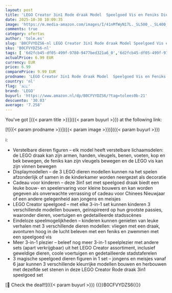 ```yaml
---
layout: post
title: 'LEGO Creator 3in1 Rode draak Model  Speelgoed Vis en Feniks Dieren Figuren Bouwpakket voor Kinderen  Cadeau voor Meisjes en Jongens vanaf 6 jaar  Creatieve Hobby 31145'
date: 2025-10-30 10:09:35
image: 'https://m.media-amazon.com/images/I/41nMfWyN17L._SL500_._SL400_.jpg'
comments: true
category: ofertas
author: 'tole.es'
slug: 'B0CFVYDZS6-nl LEGO Creator 3in1 Rode draak Model Speelgoed Vis en Feniks...'
sku: 'B0CFVYDZS6-nl'
tags: [ '6d2fcb45-df05-499f-9780-9477bed321a6_0','6d2fcb45-df05-499f-9780-9477bed321a6_501','Arborist Merchandising Root','Bouw- & constructiespeelgoed','Bouwspeelgoedfiguren','Educatief speelgoed','Montessori','Self Service','Special Features Stores','Speelgoed & spellen','lego','🇳🇱', ]
actualPrice: 6.99 EUR
currency: EUR
price: 6.99
comparePrice: 9.99 EUR
prodname: 'LEGO Creator 3in1 Rode draak Model  Speelgoed Vis en Feniks Dieren Figuren Bouwpakket voor Kinderen  Cadeau voor Meisjes en Jongens vanaf 6 jaar  Creatieve Hobby 31145'
country: 'nl'
flag: '🇳🇱'
brand: 'LEGO'
buyurl: 'https://www.amazon.nl/dp/B0CFVYDZS6/?tag=tolees0b-21'
descuento: '30.03'
average: '7.258'
---
```


You've got [{{< param title >}}]({{< param buyurl >}}) at the following link:

[![{{< param prodname >}}]({{< param image >}})]({{< param buyurl >}})

ℹ️:

- Verstelbare dieren figuren – elk model heeft verstelbare lichaamsdelen: de LEGO draak kan zijn armen, handen, vleugels, benen, voeten, kop en bek bewegen, de feniks kan zijn vleugels bewegen en de LEGO vis kan zijn vinnen bewegen
- Displaymodellen – de 3 LEGO dieren modellen kunnen na het spelen afzonderlijk of samen in de kinderkamer worden neergezet als decoratie
- Cadeau voor kinderen – deze 3in1 set met speelgoed draak biedt een leuke bouw- en speelervaring voor kleine bouwers en kan worden gegeven als onverwachte verrassing of cadeau voor Chinees Nieuwjaar of een andere gelegenheid aan jongens en meisjes
- LEGO Creator speelgoed – met elke 3-in-1 set kunnen kinderen 3 verschillende modellen bouwen, geïnspireerd op hun grootste passies, waaronder dieren, voertuigen en gedetailleerde stadsscènes
- Eindeloze speelmogelijkheden – kinderen kunnen genieten van leuke verhalen met 3 verschillende dieren modellen: vliegen met een draak, avonturen hoog in de lucht beleven met een feniks en zwemmen met een speelgoed vis
- Meer 3-in-1 plezier – beleef nog meer 3-in-1 speelplezier met andere sets (apart verkrijgbaar) uit het LEGO Creator assortiment, inclusief geweldige dieren, coole voertuigen en gedetailleerde stadstaferelen
- 3 magische speelgoed dieren figuren in 1 set – jongens en meisjes vanaf 6 jaar kunnen 3 verschillende kleurrijke modellen bouwen en herbouwen met dezelfde set stenen in deze LEGO Creator Rode draak 3in1 speelgoed set

[🛒 Check the deal!!]({{< param buyurl >}})
{{<world>}}B0CFVYDZS6{{</world>}}
